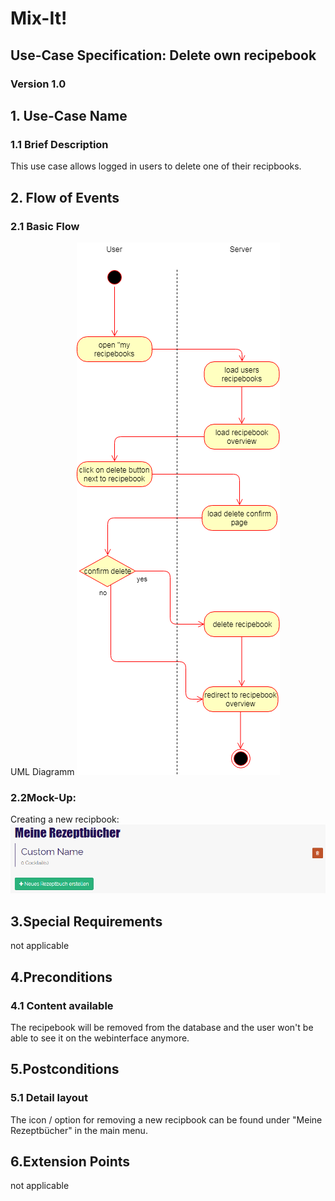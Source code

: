 # Mix-It!

## Use-Case Specification: Delete own recipebook

### Version 1.0

## 1. Use-Case Name
### 1.1 Brief Description
This use case allows logged in users to delete one of their recipbooks.
## 2. Flow of Events
### 2.1 Basic Flow
UML Diagramm
![UML][]

### 2.2Mock-Up:
Creating a new recipbook:
![MockNewRecipebook][]


## 3.Special Requirements
not applicable

## 4.Preconditions
### 4.1 Content available
The recipebook will be removed from the database and the user won't be able to see it on the webinterface anymore.

## 5.Postconditions
### 5.1 Detail layout
The icon / option for removing a new recipbook can be found under "Meine Rezeptbücher" in the main menu.

## 6.Extension Points
not applicable
  
<!-- picture links -->
[UML]: https://github.com/Mit-It/Documentation/blob/master/Use%20Cases/delete_own_recipebook.png "UML Diagram"
[MockNewRecipebook]: https://github.com/Mit-It/Documentation/blob/master/Wireframes/delete_recipebook.PNG "Mock-Up"
